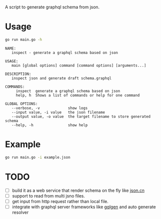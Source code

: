 A script to generate graphql schema from json.

# Usage
```bash
go run main.go -h
```


    NAME:
       inspect - generate a graphql schema based on json

    USAGE:
       main [global options] command [command options] [arguments...]

    DESCRIPTION:
       inspect json and generate draft schema.graphql

    COMMANDS:
         inspect  generate a graphql schema based on json
         help, h  Shows a list of commands or help for one command

    GLOBAL OPTIONS:
       --verbose, -v             show logs
       --input value, -i value   the json filename
       --output value, -o value  the target filename to store generated schema
       --help, -h                show help

# Example

```bash
go run main.go -i example.json
```

# TODO

- [ ] build it as a web service that render schema on the fly like [json.cn](https://json.cn)
- [ ] support to read from multi jsno files.
- [ ] get input from http request rather than local file.
- [ ] integrate with graphql server frameworks like [gqlgen](https://github.com/99designs/gqlgen) and auto generate resolver